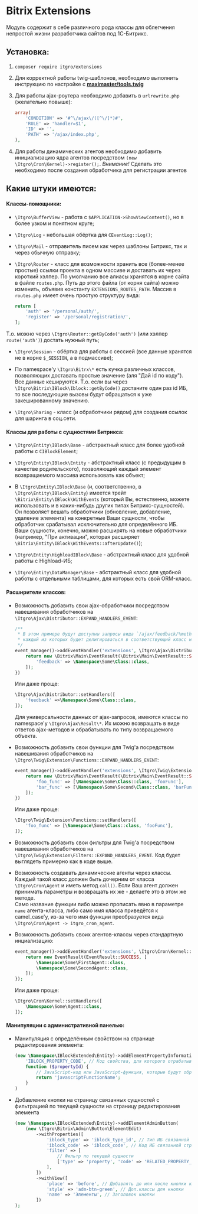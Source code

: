 # Bitrix Extensions

Модуль содержит в себе различного рода классы для облегчения непростой жизни разработчика сайтов под 1С-Битрикс.

## Установка:

1) `composer require itgro/extensions`

2) Для корректной работы twig-шаблонов, необходимо выполнить инструкцию по настройке с **[maximaster/tools.twig](https://github.com/maximaster/tools.twig/blob/master/docs/configuration.md)**

3) Для работы ajax-роутера необходимо добавить в `urlrewrite.php` (желательно повыше):
    ```php
    array(
        'CONDITION' => '#^\/ajax\/([^\/]*)#',
        'RULE' => 'handler=$1',
        'ID' => '',
        'PATH' => '/ajax/index.php',
    ),
    ```

4) Для работы динамических агентов необходимо добавить инициализацию ядра агентов посредством `(new \Itgro\Cron\Kernel)->register();`.
*Внимание!* Сделать это необходимо после создания обработчика для регистрации агентов

## Какие штуки имеются:

#### Классы-помощники:

* `\Itgro\BufferView` - работа с `$APPLICATION->ShowViewContent()`, но в более узком и понятном круге;

* `\Itgro\Log` - небольшая обёртка для `CEventLog::Log()`;

* `\Itgro\Mail` - отправитель писем как через шаблоны Битрикс, так и через обычную отправку;

* `\Itgro\Router` - класс для возможности хранить все (более-менее простые) ссылки проекта в одном массиве и доставать их через короткий хэлпер. По умолчанию все алиасы хранятся в корне сайта в файле `routes.php`. Путь до этого файла (от корня сайта) можно изменить, объявив константу `EXTENSIONS_ROUTES_PATH`. Массив в `routes.php` имеет очень простую структуру вида:
    ```php
    return [
        'auth' => '/personal/auth/',
        'register' => '/personal/registration/',
    ];
    ```
Т.о. можно через `\Itgro\Router::getByCode('auth')` (или хэлпер `route('auth')`) достать нужный путь;

* `\Itgro\Session` - обёртка для работы с сессией (все данные хранятся не в корне `$_SESSION`, а в подмассиве);

* По namespace'у `\Itgro\Bitrx\*` есть кучка различных классов, позволяющих доставать простые значение (аля "Дай id по коду").
<br>Все данные кешируются. Т.о. если вы через `\Itgro\Bitrix\IBlock\Iblock::getByCode()` достаните один раз id ИБ, то все последующие вызовы будут обращаться к уже закешированному значению.

* `\Itgro\Sharing` - класс (и обработчики рядом) для создания ссылок для шаринга в соц.сети.

#### Классы для работы с сущностями Битрикса:

* `\Itgro\Entity\IBlock\Base` - абстрактный класс для более удобной работы с `CIBlockElement`;

* `\Itgro\Entity\IBlock\Entity` - абстрактный класс (с предыдущим в качестве родительского), позволяющий каждый элемент возвращаемого массива использовать как объект;

* В `\Itgro\Entity\IBlock\Base` (и, соответственно, в `\Itgro\Entity\IBlock\Entity`) имеется трейт `\Bitrix\Entity\IBlock\WithEvents` (который Вы, естественно, можете использовать и в каких-нибудь других типах Битрикс-сущностей).
<br>Он позволяет вешать обработчики (обновление, добавление, удаление элемента) на конкретные Ваши сущности, чтобы обработчик срабатывал исключительно для определённого ИБ.
<br>Ваши сущности, конечно, можно расширять на новые обработчики (например, "При активации", которая расширяет `\Bitrix\Entity\IBlock\WithEvents::afterUpdate()`);

* `\Itgro\Entity\HighloadIBlock\Base` - абстрактный класс для удобной работы с Highload-ИБ;

* `\Itgro\Entity\DataManager\Base` - абстрактный класс для удобной работы с отдельными таблицами, для которых есть свой ORM-класс.

#### Расширители классов:

* Возможность добавить свои ajax-обработчики посредством навешивания обработчиков на `\Itgro\Ajax\Distributor::EXPAND_HANDLERS_EVENT`:
    ```php
    /**
     * В этом примере будут доступны запросы вида `/ajax/feedback/%method%/`,
     * каждый из которых будет делигироваться в соответствующий класс на соответствующий метод
     */
    event_manager()->addEventHandler('extensions', \Itgro\Ajax\Distributor::EXPAND_HANDLERS_EVENT, function (\Bitrix\Main\Event $event) {
        return new \Bitrix\Main\EventResult(\Bitrix\Main\EventResult::SUCCESS, [
            'feedback' => \Namespace\Some\Class::class,
        ]);
    })
    ```
    Или даже проще:
    ```php
    \Itgro\Ajax\Distributor::setHandlers([
        'feedback' =>\Namespace\Some\Class::class,
    ]);
    ```
    Для универсальности данных от ajax-запросов, имеются классы по namespace'у `\Itgro\Ajax\Result\*`. Их можно возвращать в виде ответов ajax-методов и обрабатывать по типу возвращаемого объекта.

* Возможность добавить свои функции для Twig'а посредством навешивания обработчиков на `\Itgro\Twig\Extension\Functions::EXPAND_HANDLERS_EVENT`:
    ```php
    event_manager()->addEventHandler('extensions', \Itgro\Twig\Extension\Functions::CREATE_HANDLERS_LIST_EVENT, function (\Bitrix\Main\Event $event) {
        return new \Bitrix\Main\EventResult(\Bitrix\Main\EventResult::SUCCESS, [
            'foo_func' => [\Namespace\Some\Class::class, 'fooFunc'],
            'bar_func' => [\Namespace\Some\Second\Class::class, 'barFunc'],
        ]);
    })
    ```
    Или даже проще:
    ```php
    \Itgro\Twig\Extension\Functions::setHandlers([
        'foo_func' => [\Namespace\Some\Class::class, 'fooFunc'],
    ]);
    ```

* Возможность добавить свои фильтры для Twig'а посредством навешивания обработчиков на `\Itgro\Twig\Extension\Filters::EXPAND_HANDLERS_EVENT`. Код будет выглядеть примерно как в коде выше.

* Возможность создавать динамические агенты через классы. Каждый такой класс должен быть дочерним от класса `\Itgro\Cron\Agent` и иметь метод `call()`. Если Ваш агент должен принимать параметры и возвращать их же - делаете это в этом же методе.<br>
Само название функции либо можно прописать явно в параметре `name` агента-класса, либо само имя класса приведётся к camel_case'у, из-за чего имя функции преобразуется вида `\Itgro\Cron\Agent -> itgro_cron_agent`.

* Возможность добавить своих агентов-классы через стандартную инциализацию:
    ```php
    event_manager()->addEventHandler('extensions', \Itgro\Cron\Kernel::EXPAND_HANDLERS_EVENT, function () {
        return new EventResult(EventResult::SUCCESS, [
            \Namespace\Some\FirstAgent::class,
            \Namespace\Some\SecondAgent::class,
        ]);
    });
    ```
    Или даже проще:
    ```php
    \Itgro\Cron\Kernel::setHandlers([
        \Namespace\Some\Agent::class,
    ]);
    ```

#### Манипуляции с административной панелью:

* Манипуляция с определённым свойством на странице редактирования элемента:
    ```php
    (new \Namespace\IBlockExtended\Entity)->addElementPropertyInformation(
        'IBLOCK_PROPERTY_CODE', // Код свойства, для которого отрабатывается js-функция
        function ($propertyId) {
            // JavaScript-код или JavaScript-функция, которые будут обрабатываться только на странице, где есть свойство с указанным кодом
            return 'javascriptFunctionName';
        }
    )
    ```

* Добавление кнопки на страницу связанных сущностей с фильтрацией по текущей сущности на страницу редактирования элемента
    ```php
    (new \Namespace\IBlockExtended\Entity)->addElementAdminButton(
        (new \Itgro\Bitrix\Admin\Button\ElementEdit)
            ->withProperties([
                'iblock_type' => 'iblock_type_id', // Тип ИБ связанной страницы
                'iblock_code' => 'iblock_code', // Код ИБ связанной страницы
                'filter' => [
                    // Фильтр по текущей сущности
                    ['type' => 'property', 'code' => 'RELATED_PROPERTY_CODE'],
                ],
            ])
            ->withView([
                'place' => 'before', // Добавлять до или после кнопки копирования
                'style' => 'adm-btn-green', // Доп.классы для кнопки
                'name' => 'Элементы', // Заголовок кнопки
            ])
    );
    ```
    